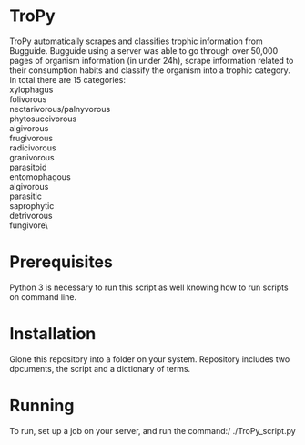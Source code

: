 # TroPy
TroPy automatically scrapes and classifies trophic information from Bugguide. Bugguide using a server was able to go through over 50,000 pages of organism information (in under 24h), scrape information related to their consumption habits and classify the organism into a trophic category. In total there are 15 categories:\
xylophagus\
folivorous\
nectarivorous/palnyvorous\
phytosuccivorous\
algivorous\
frugivorous\
radicivorous\
granivorous\
parasitoid\
entomophagous\
algivorous\
parasitic\
saprophytic\
detrivorous\
fungivore\

# Prerequisites
Python 3 is necessary to run this script as well knowing how to run scripts on command line.

# Installation
Glone this repository into a folder on your system. Repository includes two dpcuments, the script and a dictionary of terms.

# Running
To run, set up a job on your server, and run the command:/
./TroPy_script.py
